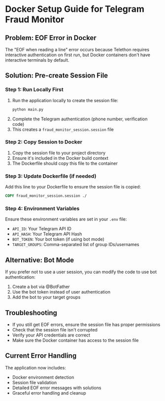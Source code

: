 # Docker Setup Guide for Telegram Fraud Monitor

## Problem: EOF Error in Docker

The "EOF when reading a line" error occurs because Telethon requires interactive authentication on first run, but Docker containers don't have interactive terminals by default.

## Solution: Pre-create Session File

### Step 1: Run Locally First
1. Run the application locally to create the session file:
   ```bash
   python main.py
   ```
2. Complete the Telegram authentication (phone number, verification code)
3. This creates a `fraud_monitor_session.session` file

### Step 2: Copy Session to Docker
1. Copy the session file to your project directory
2. Ensure it's included in the Docker build context
3. The Dockerfile should copy this file to the container

### Step 3: Update Dockerfile (if needed)
Add this line to your Dockerfile to ensure the session file is copied:
```dockerfile
COPY fraud_monitor_session.session ./
```

### Step 4: Environment Variables
Ensure these environment variables are set in your `.env` file:
- `API_ID`: Your Telegram API ID
- `API_HASH`: Your Telegram API Hash
- `BOT_TOKEN`: Your bot token (if using bot mode)
- `TARGET_GROUPS`: Comma-separated list of group IDs/usernames

## Alternative: Bot Mode
If you prefer not to use a user session, you can modify the code to use bot authentication:
1. Create a bot via @BotFather
2. Use the bot token instead of user authentication
3. Add the bot to your target groups

## Troubleshooting
- If you still get EOF errors, ensure the session file has proper permissions
- Check that the session file isn't corrupted
- Verify your API credentials are correct
- Make sure the Docker container has access to the session file

## Current Error Handling
The application now includes:
- Docker environment detection
- Session file validation
- Detailed EOF error messages with solutions
- Graceful error handling and cleanup